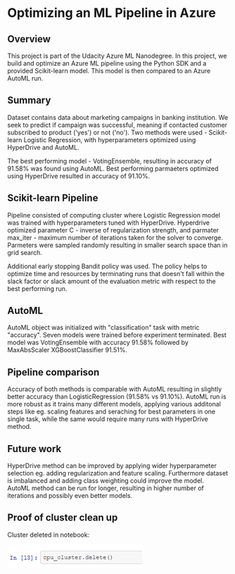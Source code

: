 # Optimizing an ML Pipeline in Azure

## Overview
This project is part of the Udacity Azure ML Nanodegree.
In this project, we build and optimize an Azure ML pipeline using the Python SDK and a provided Scikit-learn model.
This model is then compared to an Azure AutoML run.

## Summary
Dataset contains data about marketing campaigns in banking institution. We seek to predict if campaign was successful, meaning if contacted customer subscribed to product ('yes') or not ('no'). 
Two methods were used - Scikit-learn Logistic Regression, with hyperparameters optimized using HyperDrive and AutoML.

The best performing model - VotingEnsemble, resulting in accuracy of 91.58% was found using AutoML. Best performing parmaeters optimized using HyperDrive resulted in accuracy of 91.10%.

## Scikit-learn Pipeline
Pipeline consisted of computing cluster where Logistic Regression model was trained with hyperparameters tuned with HyperDrive. Hyperdrive optimized parameter C - inverse of regularization strength, and parmater max_iter - maximum number of iterations taken for the solver to converge. Parmeters were sampled randomly resulting in smaller search space than in grid search. 

Additional early stopping Bandit policy was used. The policy helps to optimize time and resources by terminating runs that doesn't fall within the slack factor or slack amount of the evaluation metric with respect to the best performing run.
## AutoML
AutoML object was initialized with "classification" task with metric "accuracy". Seven models were trained before experiment terminated. Best model was VotingEnsemble with accuracy 91.58% followed by MaxAbsScaler XGBoostClassifier 91.51%.

## Pipeline comparison
Accuracy of both methods is comparable with AutoML resulting in slightly better accuracy than LogisticRegression (91.58% vs 91.10%). AutoML run is more robust as it trains many different models, applying various additonal steps like eg. scaling features and seraching for best parameters in one single task, while the same would require many runs with HyperDrive method. 

## Future work
HyperDrive method can be improved by applying wider hyperparameter selection eg. adding regularization and feature scaling. Furthermore dataset is imbalanced and adding class weighting could improve the model.  
AutoML method can be run for longer, resulting in higher number of iterations and possibly even better models.
## Proof of cluster clean up
Cluster deleted in notebook:

![alt text](cluster_delete.png)
